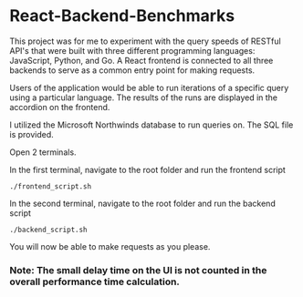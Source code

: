# React-Backend-Benchmarks

This project was for me to experiment with the query speeds of RESTful API's that were built with three different
programming languages: JavaScript, Python, and Go. A React frontend is connected to all three backends to serve as a
common entry point for making requests.

Users of the application would be able to run iterations of a specific query using a particular language. The results of
the runs are displayed in the accordion on the frontend.

I utilized the Microsoft Northwinds database to run queries on. The SQL file is provided.

Open 2 terminals. 

In the first terminal, navigate to the root folder and run the frontend script 

```
./frontend_script.sh
```

In the second terminal, navigate to the root folder and run the backend script

```
./backend_script.sh
```

You will now be able to make requests as you please. 

### Note: The small delay time on the UI is not counted in the overall performance time calculation.
